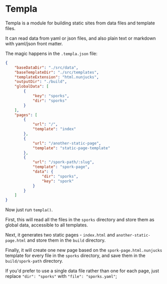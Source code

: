 # Templa

Templa is a module for building static sites from data files and template files.

It can read data from yaml or json files, and also plain text or markdown with yaml/json front matter.

The magic happens in the `.templa.json` file:

```json
{
	"baseDataDir": "./src/data",
	"baseTemplateDir": "./src/templates",
	"templateExtension": "html.nunjucks",
	"outputDir": "./build",
	"globalData": [
		{
			"key": "sporks",
			"dir": "sporks"
		}
	],
	"pages": [
		{
			"url": "/",
			"template": "index"
		},
		{
			"url": "/another-static-page",
			"template": "static-page-template"
		},
		{
			"url": "/spork-path/:slug",
			"template": "spork-page",
			"data": {
				"dir": "sporks",
				"key": "spork"
			}
		}
	]
}
```

Now just run `templa()`.

First, this will read all the files in the `sporks` directory and store them as global data, accessible to all templates.

Next, it generates two static pages - `index.html` and `another-static-page.html` and store them in the `build` directory.

Finally, it will create one new page based on the `spork-page.html.nunjucks` template for every file in the `sporks` directory, and save them in the `build/spork-path` directory.

If you'd prefer to use a single data file rather than one for each page, just replace `"dir": "sporks"` with `"file": "sporks.yaml"`;
